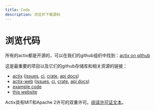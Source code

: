 ```yaml
---
title: Code
description: 浏览并下载源码
---
```


# 浏览代码

所有的actix都是开源的，可以在我们的github组织中找到：[actix
on github](https://github.com/actix)

这是最重要的项目以及它们的github存储库和相关资源的链接：

* [actix](https://github.com/actix/actix) ([issues](https://github.com/actix/actix/issues), [ci](https://travis-ci.org/actix/actix), [crate](https://crates.io/crates/actix), [api docs](https://docs.rs/actix))
* [actix-web](https://github.com/actix/actix-web) ([issues](https://github.com/actix/actix-web/issues), [ci](https://travis-ci.org/actix/actix-web), [crate](https://crates.io/crates/actix-web), [api docs](https://docs.rs/actix-web))
* [example code](https://github.com/actix/examples)
* [this website](https://github.com/actix/actix-website)

Actix具有MIT和Apache 2许可的双重许可。[阅读许可证文本](license/)。
